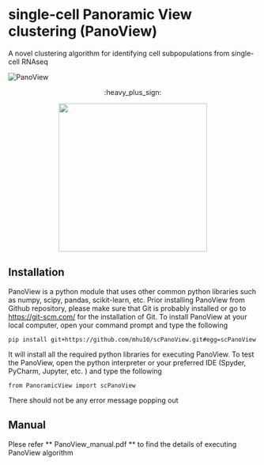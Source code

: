 # single-cell Panoramic View clustering (PanoView) #
A novel clustering algorithm for identifying cell subpopulations from single-cell RNAseq


![PanoView](https://github.com/mhu10/scPanoView/blob/master/PanoView.jpg)
<p align="center">
  :heavy_plus_sign:

<p align="center">
  <img width="300" height="300" src="https://github.com/mhu10/scPanoView/blob/master/OLMC.gif">
</p>


## Installation ##
PanoView is a python module that uses other common python libraries such as numpy, scipy, pandas, scikit-learn, etc. Prior installing PanoView from Github repository, please make sure that Git is probably installed or go to https://git-scm.com/  for the installation of Git.
To install PanoView at your local computer, open your command prompt and type the following

```
pip install git+https://github.com/mhu10/scPanoView.git#egg=scPanoView
```

It will install all the required python libraries for executing PanoView. To test the PanoView, open the python interpreter or your preferred IDE (Spyder, PyCharm, Jupyter, etc. ) and type the following

```
from PanoramicView import scPanoView
```
There should not be any error message popping out



## Manual ##

Plese refer ** PanoView_manual.pdf ** to find the details of executing PanoView algorithm
